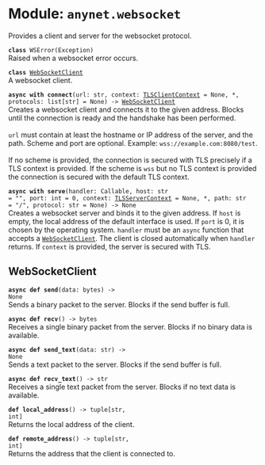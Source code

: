 
# Module: <code>anynet.websocket</code>

Provides a client and server for the websocket protocol.

<code>**class** WSError(Exception)</code><br>
<span class="docs">Raised when a websocket error occurs.</span>

<code>**class** [WebSocketClient](#websocketclient)</code><br>
<span class="docs">A websocket client.</span>

<code>**async with connect**(url: str, context: [TLSClientContext](../tls#tlsclientcontext) = None, *, protocols: list[str] = None) -> [WebSocketClient](#websocketclient)</code><br>
<span class="docs">Creates a websocket client and connects it to the given address. Blocks until the connection is ready and the handshake has been performed.<br><br>`url` must contain at least the hostname or IP address of the server, and the path. Scheme and port are optional. Example: `wss://example.com:8080/test`.<br><br>If no scheme is provided, the connection is secured with TLS precisely if a TLS context is provided. If the scheme is `wss` but no TLS context is provided the connection is secured with the default TLS context.</span>

<code>**async with serve**(handler: Callable, host: str = "", port: int = 0, context: [TLSServerContext](../tls#tlsservercontext) = None, *, path: str = "/", protocol: str = None) -> None</code><br>
<span class="docs">Creates a websocket server and binds it to the given address. If `host` is empty, the local address of the default interface is used. If `port` is 0, it is chosen by the operating system. `handler` must be an `async` function that accepts a [`WebSocketClient`](#websocketclient). The client is closed automatically when `handler` returns. If `context` is provided, the server is secured with TLS.</span>

## WebSocketClient
<code>**async def send**(data: bytes) -> None</code><br>
<span class="docs">Sends a binary packet to the server. Blocks if the send buffer is full.</span>

<code>**async def recv**() -> bytes</code><br>
<span class="docs">Receives a single binary packet from the server. Blocks if no binary data is available.</span>

<code>**async def send_text**(data: str) -> None</code><br>
<span class="docs">Sends a text packet to the server. Blocks if the send buffer is full.</span>

<code>**async def recv_text**() -> str</code><br>
<span class="docs">Receives a single text packet from the server. Blocks if no text data is available.</span>

<code>**def local_address**() -> tuple[str, int]</code><br>
<span class="docs">Returns the local address of the client.</span>

<code>**def remote_address**() -> tuple[str, int]</code><br>
<span class="docs">Returns the address that the client is connected to.</span>
